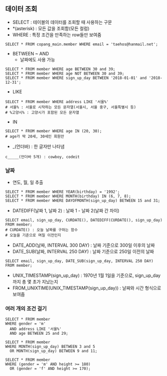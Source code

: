 ## 데이터 조회

- SELECT : 테이블의 데이터를 조회할 때 사용하는 구문
- \*(asterisk) : 모든 값을 조회함(모든 컬럼)
- WHERE : 특정 조건을 만족하는 row들만 보여줌

```
SELECT * FROM copang_main.member WHERE email = 'taehos@hanmail.net';
```

- BETWEEN ~ AND
  - 날짜에도 사용 가능

```
SELECT * FROM member WHERE age BETWEEN 30 and 39;
SELECT * FROM member WHERE age NOT BETWEEN 30 and 39;
SELECT * FROM member WHERE sign_up_day BETWEEN '2018-01-01' and '2018-12-31';
```

- LIKE

```
SELECT * FROM member WHERE address LIKE '서울%'
# 서울% : 서울로 시작하는 모든 문자열(서울시, 서울 중구, 서울특별시 등)
# %고양시% : 고양시가 포함된 모든 문자열
```

- IN

```
SELECT * FROM member WHERE age IN (20, 30);
# age가 딱 20세, 30세인 회원만
```

- \_(언더바) : 한 글자만 나타냄

```
c_____(언더바 5개) : cowboy, codeit
```

### 날짜

- 연도, 월, 일 추출

```
SELECT * FROM member WHERE YEAR(birthday) = '1992';
SELECT * FROM member WHERE MONTH(birthday) IN (6, 7, 8);
SELECT * FROM member WHERE DAYOFMONTH(sign_up_day) BETWEEN 15 and 31;
```

- DATEDIFF(날짜 1, 날짜 2) : 날짜 1 - 날짜 2(날짜 간 차이)

```
SELECT email, sign_up_day, CURDATE(), DATEDIFF(CURDATE(), sign_up_day) FROM member;
# CURDATE() : 오늘 날짜를 구하는 함수
# 오늘을 기준으로 며칠 이전인지
```

- DATE_ADD(날짜, INTERVAL 300 DAY) : 날짜 기준으로 300일 이후의 날짜
- DATE_SUB(날짜, INTERVAL 250 DAY) : 날짜 기준으로 250일 이전의 날짜

```
SELECT email, sign_up_day, DATE_SUB(sign_up_day, INTERVAL 250 DAY) FROM member;
```

- UNIX_TIMESTAMP(sign_up_day) : 1970년 1월 1일을 기준으로, sign_up_day까지 총 몇 초가 지났는지
- FROM_UNIXTIME(UNIX_TIMESTAMP(sign_up_day)) : 날짜와 시간 형식으로 보여줌

### 여러 개의 조건 걸기

```
SELECT * FROM member
WHERE gender = 'm'
  AND address LIKE '서울%'
  AND age BETWEEN 25 and 29;

SELECT * FROM member
WHERE MONTH(sign_up_day) BETWEEN 3 and 5
  OR MONTH(sign_up_day) BETWEEN 9 and 11;

SELECT * FROM member
WHERE (gender = 'm' AND height >= 180)
  OR (gender = 'f' AND height >= 170);
```
